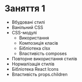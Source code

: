 # Заняття 1

- Вбудовані стилі
- Ванільний CSS
- CSS-модулі
  - Використання
  - Композиція класів
  - Бібліотека clsx
  - Властивість composes
- Повторне використання стилів
- Нормалізація стилів
- Бібліотека React Icons
- Властивість props.children
